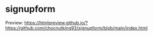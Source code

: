 # signupform
Preview:
https://htmlpreview.github.io/?https://github.com/chocnutking93/signupform/blob/main/index.html

